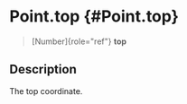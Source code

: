 Point.top {#Point.top}
=========

> [Number]{role="ref"} **top**

Description
-----------

The top coordinate.
